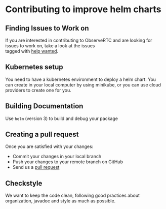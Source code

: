 # Contributing to improve helm charts

## Finding Issues to Work on

If you are interested in contributing to ObserveRTC 
and are looking for issues to work on, take a look at the issues  
tagged with [help wanted](https://github.com/ObserveRTC/helm/labels/help%20wanted).

## Kubernetes setup

You need to have a kubernetes environment to deploy a helm chart.
You can create in your local computer by using minikube, or you can use 
cloud providers to create one for you. 

## Building Documentation

Use `helm` (version 3) to build and debug your package

## Creating a pull request

Once you are satisfied with your changes:

- Commit your changes in your local branch
- Push your changes to your remote branch on GitHub
- Send us a [pull request](https://help.github.com/articles/creating-a-pull-request)

## Checkstyle

We want to keep the code clean,
following good practices about organization, javadoc and 
style as much as possible.
